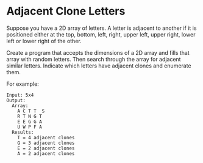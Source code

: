 # Adjacent Clone Letters

Suppose you have a 2D array of letters. A letter is adjacent to another if it is positioned either at the top, bottom, left, right, upper left, upper right, lower left or lower right of the other.

Create a program that accepts the dimensions of a 2D array and fills that array with random letters.
Then search through the array for adjacent similar letters.
Indicate which letters have adjacent clones and enumerate them. 
   
For example:
```
Input: 5x4
Output:
  Array:
    A C T T  S
    R T N G T
    E E G G A
    U W P F A
  Results:
    T = 4 adjacent clones
    G = 3 adjacent clones
    E = 2 adjacent clones
    A = 2 adjacent clones 
```

